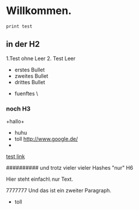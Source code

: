 # Willkommen.
    print test   

## in der H2
1.Test ohne Leer
2. Test Leer
-   erstes Bullet 
-   zweites Bullet
-   drittes Bullet   
+ fuenftes
\\

### noch H3
\+hallo\+
-   huhu
-   toll
<http://www.google.de/>
-
[test link](http://www.google.de/)

########## und trotz vieler     vieler Hashes "nur" H6

Hier  steht einfach\\
nur Text.


7777777
Und
das 
ist
ein
zweiter
Paragraph.

-   toll